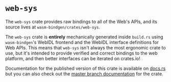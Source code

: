 # `web-sys`

The `web-sys` crate provides raw bindings to all of the Web's APIs, and its
source lives at `wasm-bindgen/crates/web-sys`.

The `web-sys` crate is **entirely** mechanically generated inside `build.rs`
using `wasm-bindgen`'s WebIDL frontend and the WebIDL interface definitions for
Web APIs. This means that `web-sys` isn't always the most ergonomic crate to
use, but it's intended to provide verified and correct bindings to the web
platform, and then better interfaces can be iterated on crates.io!

Documentation for the published version of this crate is available on
[docs.rs][docsrs] but you can also check out the [master branch
documentation][masterdoc] for the crate.

[docsrs]: https://docs.rs/web-sys
[masterdoc]: https://wasm-bindgen.github.io/wasm-bindgen/api/web_sys/

